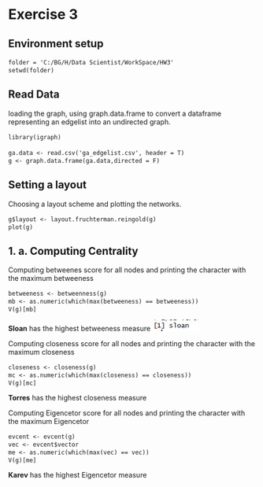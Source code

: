 # Exercise 3
## Environment setup
```{r}
folder = 'C:/BG/H/Data Scientist/WorkSpace/HW3'
setwd(folder)

```
## Read Data
 loading the graph, using graph.data.frame to convert a dataframe representing an edgelist into an undirected graph.
```
library(igraph)

ga.data <- read.csv('ga_edgelist.csv', header = T)
g <- graph.data.frame(ga.data,directed = F)
```

## Setting a layout
Choosing a layout scheme and plotting the networks.

```
g$layout <- layout.fruchterman.reingold(g)
plot(g)
```

## 1. a. Computing Centrality

Computing betweenes score for all nodes and printing the character with the maximum betweeness

```
betweeness <- betweenness(g)
mb <- as.numeric(which(max(betweeness) == betweeness))
V(g)[mb]
```
**Sloan** has the highest betweeness measure 
![sloan](https://github.com/yohayn/ex3/blob/master/Images/sloan.JPG)

Computing closeness score for all nodes and printing the character with the maximum closeness

```
closeness <- closeness(g)
mc <- as.numeric(which(max(closeness) == closeness))
V(g)[mc]
```

**Torres** has the highest closeness measure 

Computing	Eigencetor score for all nodes and printing the character with the maximum	Eigencetor

```
evcent <- evcent(g)
vec <- evcent$vector
me <- as.numeric(which(max(vec) == vec))
V(g)[me]
```

**Karev** has the highest Eigencetor measure 
